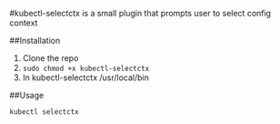 

#kubectl-selectctx
is a small plugin that prompts user to select config context


##Installation

1. Clone the repo
2. `sudo chmod +x kubectl-selectctx`
3. ln kubectl-selectctx /usr/local/bin


##Usage

`
kubectl selectctx
`